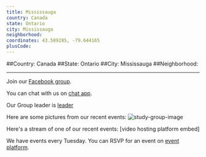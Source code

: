 ```yaml
---
title: Mississauga
country: Canada
state: Ontario
city: Mississauga
neighborhood: 
coordinates: 43.589285, -79.644165
plusCode:
---
```


##Country: Canada
##State: Ontario
##City: Mississauga
##Neighborhood: 
*****
Join our [Facebook group](https://www.facebook.com/groups/free.code.camp.sauga).

You can chat with us on [chat app]().

Our Group leader is [leader]()

Here are some pictures from our recent events:
![study-group-image]()

Here's a stream of one of our recent events:
[video hosting platform embed]

We have events every Tuesday. You can RSVP for an event on [event platform]().
